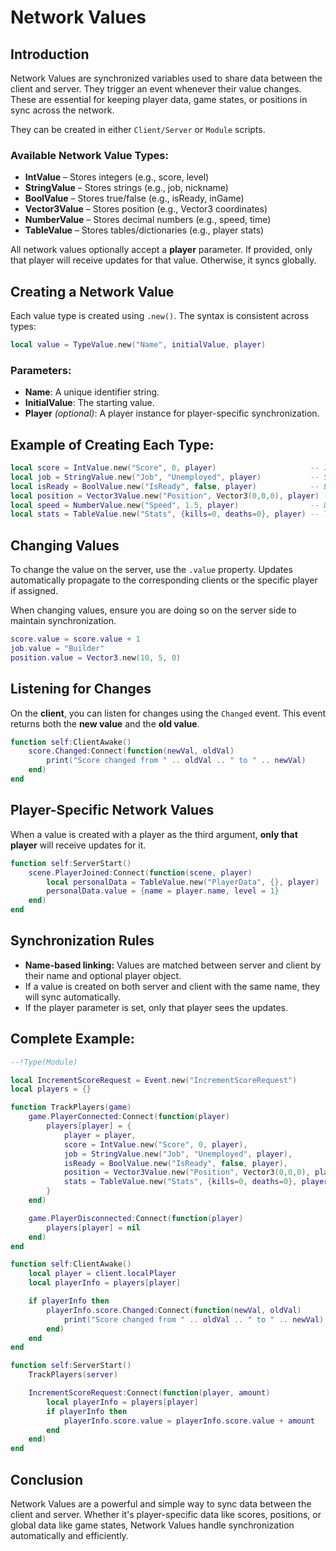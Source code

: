 
# Network Values

## Introduction

Network Values are synchronized variables used to share data between the client and server. They trigger an event whenever their value changes. These are essential for keeping player data, game states, or positions in sync across the network.

They can be created in either `Client/Server` or `Module` scripts.

### Available Network Value Types:

- **IntValue** – Stores integers (e.g., score, level)
- **StringValue** – Stores strings (e.g., job, nickname)
- **BoolValue** – Stores true/false (e.g., isReady, inGame)
- **Vector3Value** – Stores position (e.g., Vector3 coordinates)
- **NumberValue** – Stores decimal numbers (e.g., speed, time)
- **TableValue** – Stores tables/dictionaries (e.g., player stats)

All network values optionally accept a **player** parameter. If provided, only that player will receive updates for that value. Otherwise, it syncs globally.

## Creating a Network Value

Each value type is created using `.new()`. The syntax is consistent across types:

```lua
local value = TypeValue.new("Name", initialValue, player)
```

### Parameters:
- **Name**: A unique identifier string.
- **InitialValue**: The starting value.
- **Player** *(optional)*: A player instance for player-specific synchronization.

## Example of Creating Each Type:

```lua
local score = IntValue.new("Score", 0, player)                     -- Integer
local job = StringValue.new("Job", "Unemployed", player)           -- String
local isReady = BoolValue.new("IsReady", false, player)            -- Boolean
local position = Vector3Value.new("Position", Vector3(0,0,0), player) -- Vector3
local speed = NumberValue.new("Speed", 1.5, player)                -- Decimal
local stats = TableValue.new("Stats", {kills=0, deaths=0}, player) -- Table
```

## Changing Values

To change the value on the server, use the `.value` property. Updates automatically propagate to the corresponding clients or the specific player if assigned.

<Note type="warning">
When changing values, ensure you are doing so on the server side to maintain synchronization.
</Note>

```lua
score.value = score.value + 1
job.value = "Builder"
position.value = Vector3.new(10, 5, 0)
```

## Listening for Changes

On the **client**, you can listen for changes using the `Changed` event. This event returns both the **new value** and the **old value**.

```lua
function self:ClientAwake()
    score.Changed:Connect(function(newVal, oldVal)
        print("Score changed from " .. oldVal .. " to " .. newVal)
    end)
end
```

## Player-Specific Network Values

When a value is created with a player as the third argument, **only that player** will receive updates for it.

```lua
function self:ServerStart()
    scene.PlayerJoined:Connect(function(scene, player)
        local personalData = TableValue.new("PlayerData", {}, player)
        personalData.value = {name = player.name, level = 1}
    end)
end
```

## Synchronization Rules

- **Name-based linking:** Values are matched between server and client by their name and optional player object.
- If a value is created on both server and client with the same name, they will sync automatically.
- If the player parameter is set, only that player sees the updates.

## Complete Example:

```lua
--!Type(Module)

local IncrementScoreRequest = Event.new("IncrementScoreRequest")
local players = {}

function TrackPlayers(game)
    game.PlayerConnected:Connect(function(player)
        players[player] = {
            player = player,
            score = IntValue.new("Score", 0, player),
            job = StringValue.new("Job", "Unemployed", player),
            isReady = BoolValue.new("IsReady", false, player),
            position = Vector3Value.new("Position", Vector3(0,0,0), player),
            stats = TableValue.new("Stats", {kills=0, deaths=0}, player),
        }
    end)

    game.PlayerDisconnected:Connect(function(player)
        players[player] = nil
    end)
end

function self:ClientAwake()
    local player = client.localPlayer
    local playerInfo = players[player]

    if playerInfo then
        playerInfo.score.Changed:Connect(function(newVal, oldVal)
            print("Score changed from " .. oldVal .. " to " .. newVal)
        end)
    end
end

function self:ServerStart()
    TrackPlayers(server)

    IncrementScoreRequest:Connect(function(player, amount)
        local playerInfo = players[player]
        if playerInfo then
            playerInfo.score.value = playerInfo.score.value + amount
        end
    end)
end
```

## Conclusion

Network Values are a powerful and simple way to sync data between the client and server. Whether it's player-specific data like scores, positions, or global data like game states, Network Values handle synchronization automatically and efficiently.
